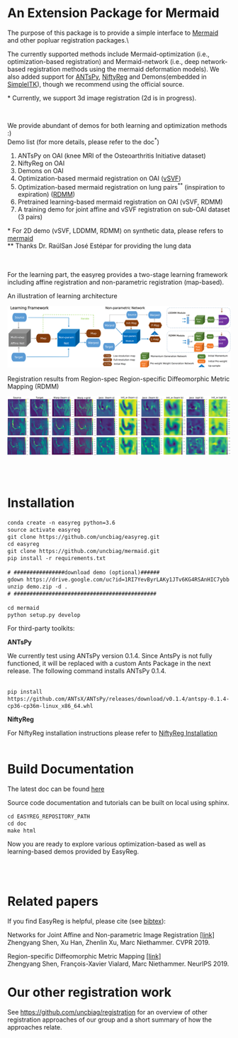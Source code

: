 # An Extension Package for Mermaid
The purpose of this package is to provide a simple interface to [Mermaid](https://github.com/uncbiag/mermaid) and other popluar registration
packages.\

The currently supported methods include Mermaid-optimization (i.e., optimization-based registration) and Mermaid-network (i.e., deep network-based registration methods using the mermaid deformation models).
We also added support for [ANTsPy](https://github.com/ANTsX/ANTsPy), [NiftyReg](http://cmictig.cs.ucl.ac.uk/wiki/index.php/NiftyReg) and Demons(embedded in [SimpleITK](http://www.simpleitk.org/SimpleITK/resources/software.html)), though we recommend using the official source.

\* Currently, we support 3d image registration (2d is in progress).

<br/>

We provide abundant of demos for both learning and optimization methods :)<br/>
Demo list (for more details, please refer to the doc<sup>*</sup>)
1) ANTsPy on OAI (knee MRI of the Osteoarthritis Initiative dataset)
2) NiftyReg on OAI
3) Demons on OAI
4) Optimization-based mermaid registration on OAI ([vSVF](https://arxiv.org/pdf/1903.08811.pdf))
5) Optimization-based mermaid registration on lung pairs<sup>**</sup> (inspiration to expiration) ([RDMM](https://arxiv.org/pdf/1906.00139.pdf))
6) Pretrained learning-based mermaid registration on OAI (vSVF, RDMM)
7) A training demo for joint affine and vSVF registration on sub-OAI dataset (3 pairs)

\* For 2D demo (vSVF, LDDMM, RDMM) on synthetic data, please refers to [mermaid](https://mermaid.readthedocs.io/en/latest/notes/rdmm_example.html)<br/>
** Thanks Dr. RaúlSan José Estépar for providing the lung data
<br/>
<br/><br/>


For the learning part, the easyreg provides a two-stage learning framework including affine registration and non-parametric registration (map-based). 



An illustration of learning architecture 

<img src="figs/learning_framework.png" alt="learning_framework" width="800"/><br>



Registration results from Region-spec Region-specific Diffeomorphic Metric Mapping (RDMM)

<img src="figs/rdmm_oai_learn_opt.png" alt="rdmm_oai_learn_opt" width="800"/><br>

<br/><br/>

# Installation
```
conda create -n easyreg python=3.6
source activate easyreg
git clone https://github.com/uncbiag/easyreg.git
cd easyreg
git clone https://github.com/uncbiag/mermaid.git
pip install -r requirements.txt

# ################download demo (optional)######
gdown https://drive.google.com/uc?id=1RI7YevByrLAKy1JTv6KG4RSAnHIC7ybb
unzip demo.zip -d . 
# #############################################

cd mermaid
python setup.py develop
```
For third-party toolkits:

**ANTsPy**

We currently test using ANTsPy version 0.1.4. Since AntsPy is not fully functioned,
 it will be replaced with a custom Ants Package in the next release. The following command installs ANTsPy 0.1.4.
 
 ```

pip install  https://github.com/ANTsX/ANTsPy/releases/download/v0.1.4/antspy-0.1.4-cp36-cp36m-linux_x86_64.whl
```

**NiftyReg**

For NiftyReg installation instructions please refer to [NiftyReg Installation](http://cmictig.cs.ucl.ac.uk/wiki/index.php/NiftyReg_install)
<br/><br/>


# Build Documentation
The latest doc can be found [here](https://easyreg-unc-biag.readthedocs.io/en/latest/)

Source code documentation and tutorials can be built on local using sphinx.

```
cd EASYREG_REPOSITORY_PATH
cd doc
make html
```

Now you are ready to explore various optimization-based as well as learning-based demos provided by EasyReg.

<br/><br/>

# Related papers

If you find EasyReg is helpful, please cite (see [bibtex](citations.bib)):

Networks for Joint Affine and Non-parametric Image Registration [[link]](https://arxiv.org/pdf/1903.08811.pdf)\
Zhengyang Shen, Xu Han, Zhenlin Xu, Marc Niethammer. CVPR 2019.


Region-specific Diffeomorphic Metric Mapping [[link]](https://arxiv.org/pdf/1906.00139.pdf)\
Zhengyang Shen, François-Xavier Vialard, Marc Niethammer. NeurIPS 2019.




# Our other registration work

See https://github.com/uncbiag/registration for an overview of other registration approaches of our group and a short summary of how the approaches relate.








    
